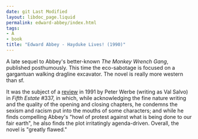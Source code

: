 ```yaml
---
date: git Last Modified
layout: libdoc_page.liquid
permalink: edward-abbey/index.html
tags:
- A
- book
title: "Edward Abbey - Hayduke Lives! (1990)"
---
```


A late sequel to Abbey's better-known _The Monkey Wrench Gang_, published posthumously. This time the eco-sabotage is focused on a gargantuan walking dragline excavator. The novel is really more western than sf.

It was the subject of a <a href="https://www.fifthestate.org/archive/337-late-summer-1991/hayduke-lives-too-bad/">review</a> in 1991 by Peter Werbe (writing as Val Salvo) in _Fifth Estate_ #337, in which, while acknowledging the fine nature writing and the quality of 
the opening and closing chapters, he condemns the sexism and racism put into the mouths of some characters; and while he finds compelling Abbey's "howl of protest against what is being done to our fair earth", he also finds the plot irritatingly agenda-driven. Overall, the novel is "greatly flawed."